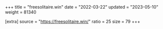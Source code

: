 +++
title = "freesolitaire.win"
date = "2022-03-22"
updated = "2023-05-10"
weight = 81340

[extra]
source = "https://freesolitaire.win/"
ratio = 25
size = 79
+++

